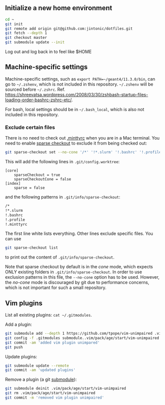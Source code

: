 ## Initialize a new home environment

```sh
cd ~
git init
git remote add origin git@github.com:jintonic/dotfiles.git
git fetch --depth 1
git checkout master
git submodule update --init
```

Log out and log back in to feel like \$HOME

## Machine-specific settings

Machine-specific settings, such as `export PATH=~/geant4/11.3.0/bin`, can go to `~/.zshenv`, which is not included in this repository. `~/.zshenv` will be sourced before `~/.zshrc`. Ref. <https://shreevatsa.wordpress.com/2008/03/30/zshbash-startup-files-loading-order-bashrc-zshrc-etc/>.

For bash, local settings should be in `~/.bash_local`, which is also not included in this repository.

### Exclude certain files

There is no need to check out [.minttyrc](.minttyrc) when you are in a Mac terminal. You need to enable [sparse checkout](https://git-scm.com/docs/git-sparse-checkout) to exclude it from being checked out:

```sh
git sparse-checkout set --no-cone '/*' '!*.slurm' '!.bashrc' '!.profile' '!.minttyrc'
```

This will add the following lines in `.git/config.worktree`:

```
[core]
    sparseCheckout = true
    sparseCheckoutCone = false
[index]
    sparse = false
```

and the following patterns in `.git/info/sparse-checkout`:

```sh
/*
!*.slurm
!.bashrc
!.profile
!.minttyrc
```

The first line white lists everything. Other lines exclude specific files. You can use

```sh
git sparse-checkout list
```

to print out the content of `.git/info/sparse-checkout`.

Note that sparse checkout by default is in the *cone* mode, which expects ONLY existing folders in `.git/info/sparse-checkout`. In order to use exclusion patterns in this file, the `--no-cone` option has to be used. However, the *no-cone* mode is discouraged by git due to performance concerns, which is not important for such a small repository.

## Vim plugins

List all existing plugins: `cat ~/.gitmodules`.

Add a plugin:
```sh
git submodule add --depth 1 https://github.com/tpope/vim-unimpaired .vim/pack/age/start/vim-unimpaired
git config -f .gitmodules submodule..vim/pack/age/start/vim-unimpaired.shallow true
git commit -am 'added vim plugin unimpared'
git push
```

Update plugins:
```sh
git submodule update --remote
git commit -am 'updated plugins'
```

Remove a plugin (a git [submodule][]):
```sh
git submodule deinit .vim/pack/age/start/vim-unimpaired
git rm .vim/pack/age/start/vim-unimpaired
git commit -m 'removed vim plugin unimpaired'
```

[submodule]: https://stackoverflow.com/questions/1260748/how-do-i-remove-a-submodule


